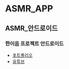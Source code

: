 # ASMR_APP
## ASMR_안드로이드
### 한이음 프로젝트 안드로이드
* [포트폴리오](https://obtainable-snowboard-2ed.notion.site/d301ff736e85417c9602424221ccc3c5)
* [유튜브](https://www.youtube.com/watch?v=GxeZLPCm7Ow)
